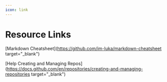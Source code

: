 ```yaml
---
icon: link
---
```


# Resource Links

[Markdown Cheatsheet](https://github.com/im-luka/markdown-cheatsheet target="_blank")  
  
[Help Creating and Managing Repos](https://docs.github.com/en/repositories/creating-and-managing-repositories target="_blank")
